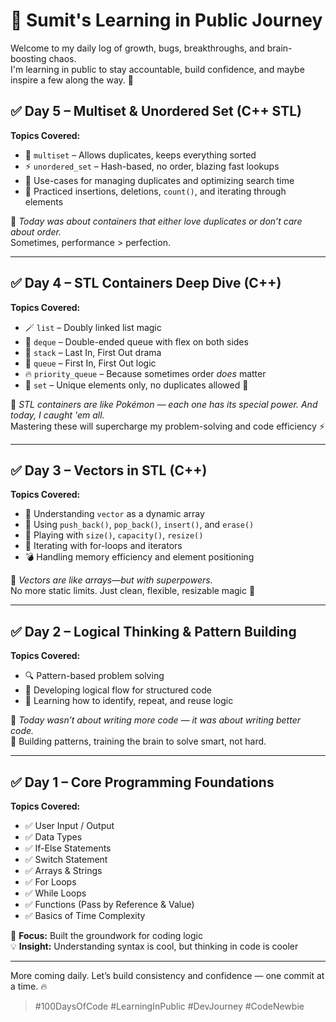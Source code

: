 # 🧠 Sumit's Learning in Public Journey

Welcome to my daily log of growth, bugs, breakthroughs, and brain-boosting chaos.  
I'm learning in public to stay accountable, build confidence, and maybe inspire a few along the way. 🚀

## ✅ Day 5 – Multiset & Unordered Set (C++ STL)

**Topics Covered:**
- 🎯 `multiset` – Allows duplicates, keeps everything sorted  
- ⚡ `unordered_set` – Hash-based, no order, blazing fast lookups  
- 🧠 Use-cases for managing duplicates and optimizing search time  
- 🔄 Practiced insertions, deletions, `count()`, and iterating through elements  

💬 *Today was about containers that either love duplicates or don’t care about order.*  
Sometimes, performance > perfection.

---

## ✅ Day 4 – STL Containers Deep Dive (C++)

**Topics Covered:**
- 🪄 `list` – Doubly linked list magic  
- 🧱 `deque` – Double-ended queue with flex on both sides  
- 🥞 `stack` – Last In, First Out drama  
- 🧾 `queue` – First In, First Out logic  
- 🔥 `priority_queue` – Because sometimes order *does* matter  
- 🧺 `set` – Unique elements only, no duplicates allowed 🎫  

💬 *STL containers are like Pokémon — each one has its special power. And today, I caught 'em all.*  
Mastering these will supercharge my problem-solving and code efficiency ⚡

---

## ✅ Day 3 – Vectors in STL (C++)

**Topics Covered:**
- 🧠 Understanding `vector` as a dynamic array  
- 🔁 Using `push_back()`, `pop_back()`, `insert()`, and `erase()`  
- 📏 Playing with `size()`, `capacity()`, `resize()`  
- 🧭 Iterating with for-loops and iterators  
- 💣 Handling memory efficiency and element positioning  

💬 *Vectors are like arrays—but with superpowers.*  
No more static limits. Just clean, flexible, resizable magic 💫

---

## ✅ Day 2 – Logical Thinking & Pattern Building

**Topics Covered:**
- 🔍 Pattern-based problem solving  
- 🧠 Developing logical flow for structured code  
- 📌 Learning how to identify, repeat, and reuse logic  

💬 *Today wasn’t about writing more code — it was about writing better code.*  
🧱 Building patterns, training the brain to solve smart, not hard.

---

## ✅ Day 1 – Core Programming Foundations

**Topics Covered:**
- ✅ User Input / Output  
- ✅ Data Types  
- ✅ If-Else Statements  
- ✅ Switch Statement  
- ✅ Arrays & Strings  
- ✅ For Loops  
- ✅ While Loops  
- ✅ Functions (Pass by Reference & Value)  
- ✅ Basics of Time Complexity  

🧩 **Focus:** Built the groundwork for coding logic  
💡 **Insight:** Understanding syntax is cool, but thinking in code is cooler

---

More coming daily. Let’s build consistency and confidence — one commit at a time. 🔥

> #100DaysOfCode #LearningInPublic #DevJourney #CodeNewbie
